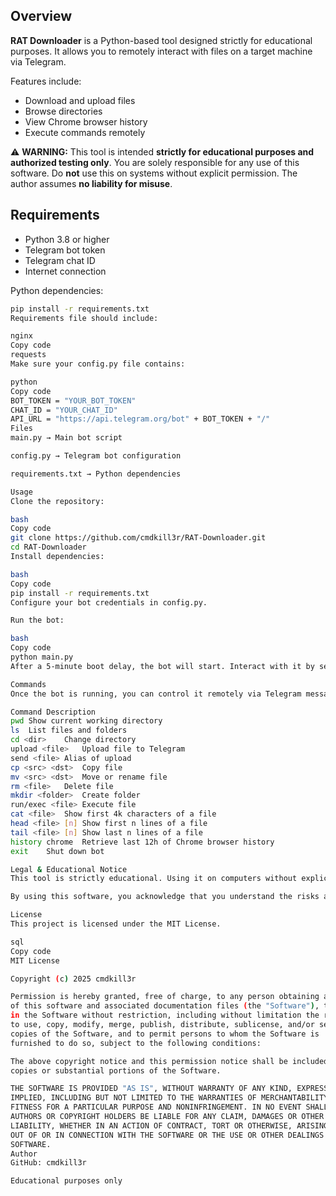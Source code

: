 ## Overview

**RAT Downloader** is a Python-based tool designed strictly for educational purposes. It allows you to remotely interact with files on a target machine via Telegram.  

Features include:

- Download and upload files
- Browse directories
- View Chrome browser history
- Execute commands remotely

⚠️ **WARNING:** This tool is intended **strictly for educational purposes and authorized testing only**. You are solely responsible for any use of this software. Do **not** use this on systems without explicit permission. The author assumes **no liability for misuse**.  

## Requirements

- Python 3.8 or higher
- Telegram bot token
- Telegram chat ID
- Internet connection

Python dependencies:

```bash
pip install -r requirements.txt
Requirements file should include:

nginx
Copy code
requests
Make sure your config.py file contains:

python
Copy code
BOT_TOKEN = "YOUR_BOT_TOKEN"
CHAT_ID = "YOUR_CHAT_ID"
API_URL = "https://api.telegram.org/bot" + BOT_TOKEN + "/"
Files
main.py → Main bot script

config.py → Telegram bot configuration

requirements.txt → Python dependencies

Usage
Clone the repository:

bash
Copy code
git clone https://github.com/cmdkill3r/RAT-Downloader.git
cd RAT-Downloader
Install dependencies:

bash
Copy code
pip install -r requirements.txt
Configure your bot credentials in config.py.

Run the bot:

bash
Copy code
python main.py
After a 5-minute boot delay, the bot will start. Interact with it by sending commands via Telegram.

Commands
Once the bot is running, you can control it remotely via Telegram messages:

Command	Description
pwd	Show current working directory
ls	List files and folders
cd <dir>	Change directory
upload <file>	Upload file to Telegram
send <file>	Alias of upload
cp <src> <dst>	Copy file
mv <src> <dst>	Move or rename file
rm <file>	Delete file
mkdir <folder>	Create folder
run/exec <file>	Execute file
cat <file>	Show first 4k characters of a file
head <file> [n]	Show first n lines of a file
tail <file> [n]	Show last n lines of a file
history chrome	Retrieve last 12h of Chrome browser history
exit	Shut down bot

Legal & Educational Notice
This tool is strictly educational. Using it on computers without explicit authorization is illegal and may result in criminal and civil penalties.

By using this software, you acknowledge that you understand the risks and assume full responsibility for its use.

License
This project is licensed under the MIT License.

sql
Copy code
MIT License

Copyright (c) 2025 cmdkill3r

Permission is hereby granted, free of charge, to any person obtaining a copy
of this software and associated documentation files (the "Software"), to deal
in the Software without restriction, including without limitation the rights
to use, copy, modify, merge, publish, distribute, sublicense, and/or sell
copies of the Software, and to permit persons to whom the Software is
furnished to do so, subject to the following conditions:

The above copyright notice and this permission notice shall be included in all
copies or substantial portions of the Software.

THE SOFTWARE IS PROVIDED "AS IS", WITHOUT WARRANTY OF ANY KIND, EXPRESS OR
IMPLIED, INCLUDING BUT NOT LIMITED TO THE WARRANTIES OF MERCHANTABILITY,
FITNESS FOR A PARTICULAR PURPOSE AND NONINFRINGEMENT. IN NO EVENT SHALL THE
AUTHORS OR COPYRIGHT HOLDERS BE LIABLE FOR ANY CLAIM, DAMAGES OR OTHER
LIABILITY, WHETHER IN AN ACTION OF CONTRACT, TORT OR OTHERWISE, ARISING FROM,
OUT OF OR IN CONNECTION WITH THE SOFTWARE OR THE USE OR OTHER DEALINGS IN THE
SOFTWARE.
Author
GitHub: cmdkill3r

Educational purposes only
